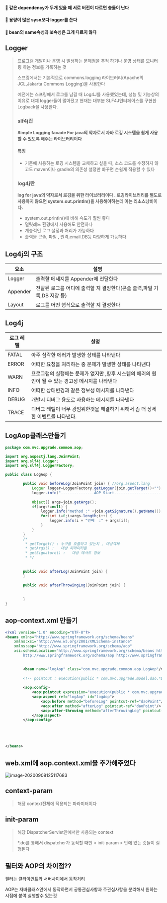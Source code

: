 #### :book: 같은 dependency가 두개 있을 때 서로 버전이 다르면 충돌이 난다

#### :book: 용량이 많은 syso보다 logger를 쓴다 

#### :book: bean의 name속성과 id속성은 크게 다르지 않다









## Logger

>   프로그램 개발이나 운영 시 발생하는 문제점을 추적 하거나 운영 상태를 모니터링 하는 정보를 기록하는 것 
>
>   스프링에서는 기본적으로 commons.logging 라이브러리(Apache의 JCL,Jakarta Commons Logging)을 사용한다
>
>   예전에는 스프링에서 로그를 남길 때 Log4J를 사용했었는데, 성능 및 기능상의 이유로 대체 logger들이 많아졌고 현재는 대부분 SLF4J인터페이스를 구현한 Logback을 사용한다.
>
>   ### slf4j란
>
>   **Simple Logging facade For java의 약자로서 자바 로깅 시스템을 쉽게 사용할 수 있도록 해주는 라이브러리이다**
>
>   #### 특징
>
>   -   기존에 사용하는 로깅 시스템을 교체하고 싶을 때, 소스 코드를 수정하지 않고도 maven이나 gradle의 의존성 설정만 바꾸면 손쉽게 적용할 수 있다
>
>   ### log4j란
>
>   **log for java의 약자로서 로깅을 위한 라이브러리이다 . 로깅라이브러리를 별도로 사용하지 않으면 system.out.println()을 사용해야하는데 이는 리소스낭비이다.**
>
>   -   system.out.println()에 비해 속도가 훨씬 좋다
>   -   멀팃레드 환경에서 사용해도 안전하다
>   -   계층적인 로그 설정과 처리가 가능하다
>   -   출력을 콘솔, 파일 , 원격,email.DB등 다양하게 가능하다



## Log4j의 구조

| 요소     | 설명                                                         |
| -------- | ------------------------------------------------------------ |
| Logger   | 출력할 메세지를 Appender에 전달한다                          |
| Appender | 전달된 로그를 어디에 출력할 지 결장한다(콘솔 출력,파일 기록,DB 저장 등) |
| Layout   | 로그를 어떤 형식으로 출력할 지 결정한다                      |

## Log4j

| 로그 레벨 | 설명                                                         |
| --------- | ------------------------------------------------------------ |
| FATAL     | 아주 심각한 에러가 발생한 상태를 나타낸다                    |
| ERROR     | 어떠한 요청을 처리하는 중 문제가 발생한 상태를 나타낸다      |
| WARN      | 프로그램의 실행에는 문제가 없지만 ,향후 시스템의 에러의 원인이 될 수 있는 경고성 메시지를 나타낸다 |
| INFO      | 어떠한 상태변경과 같은 정보성 메시지를 나타낸다              |
| DEBUG     | 개발시 디버그 용도로 사용하는 메시지를 나타낸다              |
| TRACE     | 디버그 레벨이 너무 광범위한것을 해결하기 위해서 좀 더  상세한 이벤트를 나타낸다. |





## LogAop클래스만들기

```java
package com.mvc.upgrade.common.aop;

import org.aspectj.lang.JoinPoint;
import org.slf4j.Logger;
import org.slf4j.LoggerFactory;

public class LogAop {

		public void beforeLog(JoinPoint join) {	//org.aspect.lang
			Logger logger=LoggerFactory.getLogger(join.getTarget()+"");  //org.slf4j  // class : class타입의 변수다(예약어class를사용할수없기떄문에)
			logger.info("---------------AOP Start-----------------------");
			
			Object[] args=join.getArgs();
			if(args!=null) {
				logger.info("method :" +join.getSignature().getName());
				for(int i=0;i<args.length;i++) {
					logger.info(i + "번째  :" + args[i]);
				}
			}
		}
		/*
		 * getTarget() : 누구를 호출하고 있는지 , 대상객체
		 * getArgs() :   대상 파라미터들
		 * getSignature() :   대상 메서드 정보
		 * */
	
		
		public void afterLog(JoinPoint join) {
		}
		
		public void afterThrowingLog(JoinPoint join) {
			
			
		}
}

```



## aop-context.xml 만들기

```xml
<?xml version="1.0" encoding="UTF-8"?>
<beans xmlns="http://www.springframework.org/schema/beans"
	xmlns:xsi="http://www.w3.org/2001/XMLSchema-instance"
	xmlns:aop="http://www.springframework.org/schema/aop"
	xsi:schemaLocation="http://www.springframework.org/schema/beans http://www.springframework.org/schema/beans/spring-beans.xsd
		http://www.springframework.org/schema/aop http://www.springframework.org/schema/aop/spring-aop-3.1.xsd">

	
		<bean name="logAop" class="com.mvc.upgrade.common.aop.LogAop"/>
		
		<!-- pointcut : execution(public * com.mvc.upgrade.model.dao.*Dao*(..))-->
		
		<aop:config>
			<aop:pointcut expression="execution(public * com.mvc.upgrade.model.dao.*Dao*.*(..))" id="daoPoint"/>
			<aop:aspect ref="logAop" id="logAop">
				<aop:before method="beforeLog" pointcut-ref="daoPoint"/>
				<aop:after method="afterLog" pointcut-ref="daoPoint"/>
				<aop:after-throwing method="afterThrowingLog" pointcut-ref="daoPoint"/>
			</aop:aspect>
		</aop:config>





</beans>

```



## web.xml에 aop.context.xml을 추가해주었다

![image-20200908125117683](C:\Users\shm11\AppData\Roaming\Typora\typora-user-images\image-20200908125117683.png)





## context-param

>   해당 context전체에 적용되는 파라미터이다



## init-param

>   해당 DispatcherServlet안에서만 사용되는 context
>
>   *.do를 통해서 dispatcher가 동작할 때만 < init-param > 안에 있는 것들이 실행된다



## 필터와 AOP의 차이점??

필터는 클라이언트와 서버사이에서 동작처리

AOP는 자바클래스안에서 동작하면서 공통관심사항과 주관심사항을 분리해서 원하는 시점에 붙여 실행할수 있는것